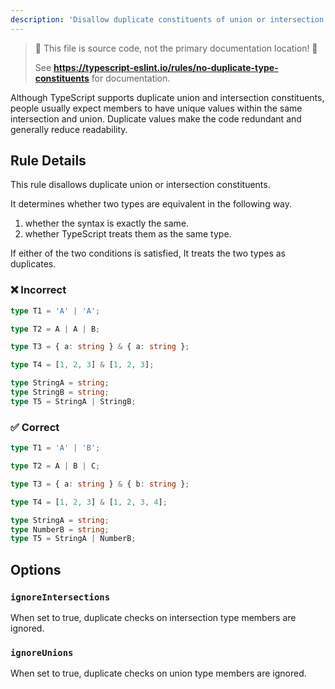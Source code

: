 ```yaml
---
description: 'Disallow duplicate constituents of union or intersection types.'
---
```


> 🛑 This file is source code, not the primary documentation location! 🛑
>
> See **https://typescript-eslint.io/rules/no-duplicate-type-constituents** for documentation.

Although TypeScript supports duplicate union and intersection constituents, people usually expect members to have unique values within the same intersection and union. Duplicate values make the code redundant and generally reduce readability.

## Rule Details

This rule disallows duplicate union or intersection constituents.

It determines whether two types are equivalent in the following way.

1. whether the syntax is exactly the same.
2. whether TypeScript treats them as the same type.

If either of the two conditions is satisfied, It treats the two types as duplicates.

<!--tabs-->

### ❌ Incorrect

```ts
type T1 = 'A' | 'A';

type T2 = A | A | B;

type T3 = { a: string } & { a: string };

type T4 = [1, 2, 3] & [1, 2, 3];

type StringA = string;
type StringB = string;
type T5 = StringA | StringB;
```

### ✅ Correct

```ts
type T1 = 'A' | 'B';

type T2 = A | B | C;

type T3 = { a: string } & { b: string };

type T4 = [1, 2, 3] & [1, 2, 3, 4];

type StringA = string;
type NumberB = string;
type T5 = StringA | NumberB;
```

## Options

### `ignoreIntersections`

When set to true, duplicate checks on intersection type members are ignored.

### `ignoreUnions`

When set to true, duplicate checks on union type members are ignored.
